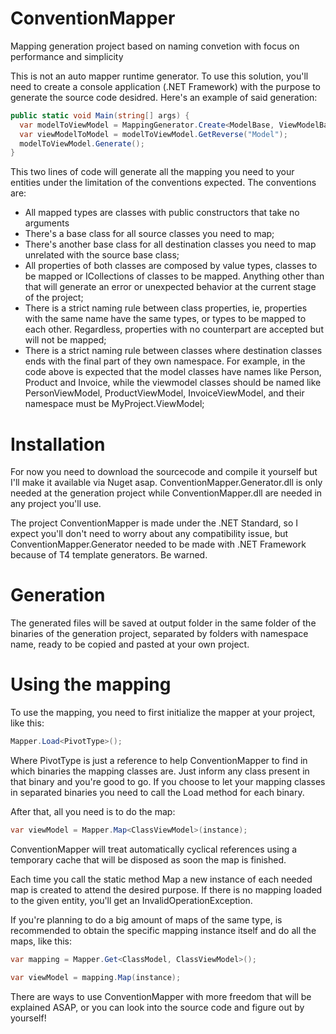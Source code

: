 # ConventionMapper
Mapping generation project based on naming convetion with focus on performance and simplicity

This is not an auto mapper runtime generator. To use this solution, you'll need to create a console application (.NET Framework) with the purpose to generate the source code desidred. Here's an example of said generation:

```csharp
public static void Main(string[] args) {
  var modelToViewModel = MappingGenerator.Create<ModelBase, ViewModelBase>("MyProject.ViewModel");
  var viewModelToModel = modelToViewModel.GetReverse("Model");
  modelToViewModel.Generate();
}
```

This two lines of code will generate all the mapping you need to your entities under the limitation of the conventions expected.
The conventions are:

* All mapped types are classes with public constructors that take no arguments
* There's a base class for all source classes you need to map;
* There's another base class for all destination classes you need to map unrelated with the source base class;
* All properties of both classes are composed by value types, classes to be mapped or ICollections of classes to be mapped. Anything other than that will generate an error or unexpected behavior at the current stage of the project;
* There is a strict naming rule between class properties, ie, properties with the same name have the same types, or types to be mapped to each other. Regardless, properties with no counterpart are accepted but will not be mapped;
* There is a strict naming rule between classes where destination classes ends with the final part of they own namespace. For example, in the code above is expected that the model classes have names like Person, Product and Invoice, while the viewmodel classes should be named like PersonViewModel, ProductViewModel, InvoiceViewModel, and their namespace must be MyProject.ViewModel;

# Installation

For now you need to download the sourcecode and compile it yourself but I'll make it available via Nuget asap. ConventionMapper.Generator.dll is only needed at the generation project while ConventionMapper.dll are needed in any project you'll use.

The project ConventionMapper is made under the .NET Standard, so I expect you'll don't need to worry about any compatibility issue, but ConventionMapper.Generator needed to be made with .NET Framework because of T4 template generators. Be warned.

# Generation

The generated files will be saved at output folder in the same folder of the binaries of the generation project, separated by folders with namespace name, ready to be copied and pasted at your own project.

# Using the mapping

To use the mapping, you need to first initialize the mapper at your project, like this:

```csharp
Mapper.Load<PivotType>();
```

Where PivotType is just a reference to help ConventionMapper to find in which binaries the mapping classes are. Just inform any class present in that binary and you're good to go. If you choose to let your mapping classes in separated binaries you need to call the Load method for each binary.

After that, all you need is to do the map:

```csharp
var viewModel = Mapper.Map<ClassViewModel>(instance);
```

ConventionMapper will treat automatically cyclical references using a temporary cache that will be disposed as soon the map is finished. 

Each time you call the static method Map a new instance of each needed map is created to attend the desired purpose. If there is no mapping loaded to the given entity, you'll get an InvalidOperationException.

If you're planning to do a big amount of maps of the same type, is recommended to obtain the specific mapping instance itself and do all the maps, like this:

```csharp
var mapping = Mapper.Get<ClassModel, ClassViewModel>();

var viewModel = mapping.Map(instance);
```

There are ways to use ConventionMapper with more freedom that will be explained ASAP, or you can look into the source code and figure out by yourself!
